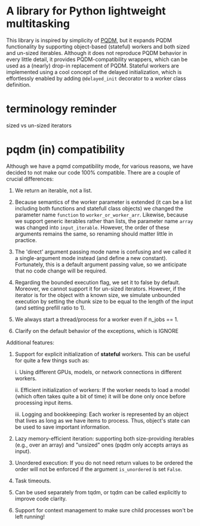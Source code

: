 # A library for Python lightweight multitasking

This library is inspired by simplicity of [PQDM](https://github.com/niedakh/pqdm), but it expands PQDM functionality by supporting object-based (stateful) workers and both sized and un-sized iterables. Although it does not reproduce PQDM behavior in every little detail, it provides PQDM-compatibility wrappers, which can be used as a (nearly) drop-in replacement of PQDM. Stateful workers are implemented using a cool concept of the delayed initialization, which is effortlessly enabled by adding `@delayed_init` decorator to a worker class definition.

# terminology reminder

sized vs un-sized iterators

# pqdm (in) compatibility

Although we have a pqmd compatibility mode, for various reasons, we have decided to not make our code
100% compatible. There are a couple of crucial differences:

1. We return an iterable, not a list.

2. Because semantics of the worker parameter is extended (it can be a list including both functions and statefull class objects) we changed the parameter name `function` to `worker_or_worker_arr`. Likewise, because we support generic iterables rather than lists, the parameter name `array` was changed into `input_iterable`. However, the order of these arguments remains the same, so renaming should matter little in practice.

3. The 'direct' argument passing mode name is confusing and we called it a single-argument mode instead (and define a new constant). Fortunately, this is a default argument passing value, so we anticipate that no code change will be required.

4. Regarding the bounded execution flag, we set it to false by default. Moreover, we cannot support it for un-sized iterators. However, if the iterator is for the object with a known size, we simulate unbounded execution by setting the chunk size to be equal to the length of the input (and setting prefill ratio to 1).

5. We always start a thread/process for a worker even if n_jobs == 1.

6. Clarify on the default behavior of the exceptions, which is IGNORE

Additional features:

1. Support for explicit initialization of **stateful** workers. This can be useful for quite a few things such as:
   
    i. Using different GPUs, models, or network connections in different workers.

    ii. Efficient initialization of workers: If the worker needs to load a model (which often takes quite a bit of time) it will be done only once before processing input items.

    iii. Logging and bookkeeping: Each worker is represented by an object that lives as long as we have items to process. Thus, object's state can be used to save important information.

2. Lazy memory-efficient iteration: supporting both size-providing iterables (e.g., over an array) and "unsized" ones (pqdm only accepts arrays as input).

3. Unordered execution: If you do not need return values to be ordered the order will not be enforced if the argument `is_unordered` is set `False`.

4. Task timeouts.

5. Can be used separately from tqdm, or tqdm can be called explicitly to improve code clarity.

6. Support for context management to make sure child processes won't be left running!

